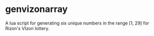 # genvizonarray
A lua script for generating six unique numbers in the range [1, 29] for Rizon's VIzon lottery.
